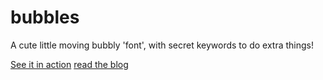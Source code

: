 # bubbles
A cute little moving bubbly 'font', with secret keywords to do extra things!

[See it in action](http://van-der-noord.nl/bubbles)
[read the blog](http://van-der-noord.nl/bubbles/blog.html)
